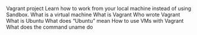 Vagrant project
Learn how to work from your local machine instead of using Sandbox.
What is a virtual machine
What is Vagrant
Who wrote Vagrant
What is Ubuntu
What does “Ubuntu” mean
How to use VMs with Vagrant
What does the command uname do
